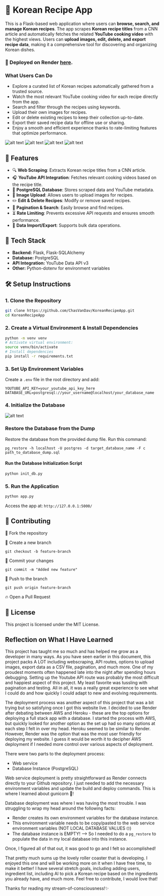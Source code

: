 # 🍜 Korean Recipe App

This is a Flask-based web application where users can **browse, search, and manage Korean recipes**. The app scrapes **Korean recipe titles** from a CNN article and automatically fetches the related **YouTube cooking video** with the highest views. Users can **upload images, edit, delete, and export recipe data**, making it a comprehensive tool for discovering and organizing Korean dishes.

### 🚀 Deployed on Render [here](https://koreanrecipeapp.onrender.com).

### What Users Can Do

- Explore a curated list of Korean recipes automatically gathered from a trusted source.
- Watch the most relevant YouTube cooking video for each recipe directly from the app.
- Search and filter through the recipes using keywords.
- Upload their own images for recipes.
- Edit or delete existing recipes to keep their collection up-to-date.
- Export their saved recipe data for offline use or sharing.
- Enjoy a smooth and efficient experience thanks to rate-limiting features that optimize performance.

![alt text](static/images/screenshot1.png)
![alt text](static/images/screenshot2.png)
![alt text](static/images/screenshot3.png)
![alt text](static/images/screenshot4.png)

## 🎯 Features

- 🔍 **Web Scraping**: Extracts Korean recipe titles from a CNN article.
- 🎧 **YouTube API Integration**: Fetches relevant cooking videos based on the recipe title.
- 🏢 **PostgreSQL Database**: Stores scraped data and YouTube metadata.
- 🎨 **Image Upload**: Allows users to upload images for recipes.
- ✏️ **Edit & Delete Recipes**: Modify or remove saved recipes.
- 📌 **Pagination & Search**: Easily browse and find recipes.
- ⏳ **Rate Limiting**: Prevents excessive API requests and ensures smooth performance.
- 📂 **Data Import/Export**: Supports bulk data operations.

## 🚀 Tech Stack

- **Backend:** Flask, Flask-SQLAlchemy
- **Database:** PostgreSQL
- **API Integration:** YouTube Data API v3
- **Other:** Python-dotenv for environment variables

## 🛠️ Setup Instructions

### 1. Clone the Repository

```sh
git clone https://github.com/ChasVanDav/KoreanRecipeApp.git
cd KoreanRecipeApp
```

### 2. Create a Virtual Environment & Install Dependencies

```sh
python -m venv venv
# Activate virtual environment:
source venv/bin/activate
# Install dependencies
pip install -r requirements.txt
```

### 3. Set Up Environment Variables

Create a `.env` file in the root directory and add:

```
YOUTUBE_API_KEY=your_youtube_api_key_here
DATABASE_URL=postgresql://your_username@localhost/your_database_name
```

### 4. Initialize the Database

![alt text](static/images/Database_Columns.png)

### Restore the Database from the Dump

Restore the database from the provided dump file.
Run this command:

```
pg_restore -h localhost -U postgres -d target_database_name -F c path_to_database_dump.sql
```

#### Run the Database Initialization Script

```sh
python init_db.py
```

### 5. Run the Application

```sh
python app.py
```

Access the app at: `http://127.0.0.1:5000/`

## 🧡 Contributing

🍔 Fork the repository

🌱 Create a new branch

`git checkout -b feature-branch`

📂 Commit your changes

`git commit -m "Added new feature"`

🚀 Push to the branch

`git push origin feature-branch`

🔥 Open a Pull Request

## 📝 License

This project is licensed under the MIT License.

## Reflection on What I Have Learned

This project has taught me so much and has helped me grow as a developer in many ways. As you have seen earlier in this document, this project packs A LOT including webscraping, API routes, options to upload images, export data as a CSV file, pagination, and much more. One of my proudest moments often happened late into the night after spending hours debugging. Setting up the Youtube API route was probably the most difficult and happiest aspect of this project. My least favorite was tussling with pagination and testing. All in all, it was a really great experience to see what I could do and how quickly I could adapt to new and evolving requirements.

The deployment process was another aspect of this project that was a bit trying but so satisfying once I got this website live. I decided to use Render after debating between AWS and Heroku - these are the top options for deploying a full stack app with a database. I started the process with AWS, but quickly looked for another option as the set up had so many options at each step I felt in over my head. Heroku seemed to be similar to Render. However, Render was the option that was the most user friendly for deploying my website. I guess it would be worth it to decipher AWS deployment if I needed more control over various aspects of deployment.

There were two parts to the deployment process:

- Web service
- Database Instance (PostgreSQL)

Web service deployment is pretty straightforward as Render connects directly to your Github repository. I just needed to add the necessary environment variables and update the build and deploy commands. This is where I learned about gunicorn 🦄!

Database deployment was where I was having the most trouble. I was struggling to wrap my head around the following facts:

- Render creates its own environment variables for the database instance.
- This environment variable needs to be copy/pasted to the web service environment variables (NOT LOCAL DATABASE VALUES 🙄)
- The database instance is EMPTY! --> So I needed to do a `pg_restore` to populate the data in my local database into this instance.

Once, I figured all of that out, it was good to go and I felt so accomplished!

That pretty much sums up the lovely roller coaster that is developing.
I enjoyed this one and will be working more on it when I have free time, to make it better! I have several stretch goals, including adding users, ingredient list, including AI to pick a Korean recipe based on the ingredients you already have, and much more. Feel free to contribute, I would love that!

Thanks for reading my stream-of-consciousness!✨
